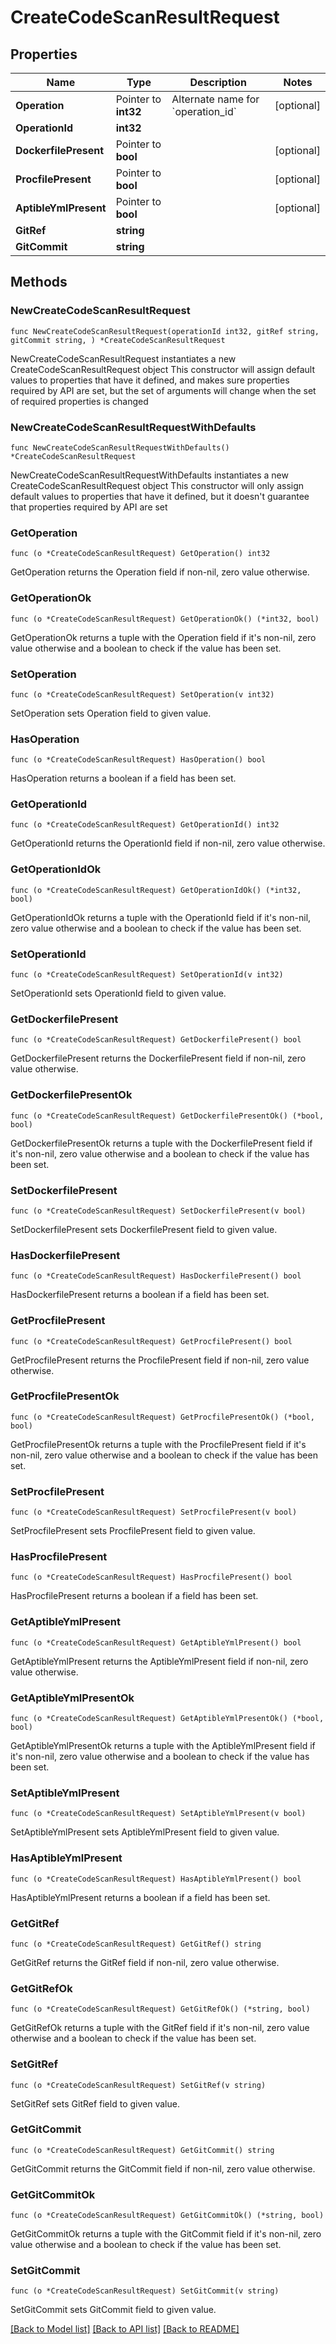 # CreateCodeScanResultRequest

## Properties

Name | Type | Description | Notes
------------ | ------------- | ------------- | -------------
**Operation** | Pointer to **int32** | Alternate name for &#x60;operation_id&#x60; | [optional] 
**OperationId** | **int32** |  | 
**DockerfilePresent** | Pointer to **bool** |  | [optional] 
**ProcfilePresent** | Pointer to **bool** |  | [optional] 
**AptibleYmlPresent** | Pointer to **bool** |  | [optional] 
**GitRef** | **string** |  | 
**GitCommit** | **string** |  | 

## Methods

### NewCreateCodeScanResultRequest

`func NewCreateCodeScanResultRequest(operationId int32, gitRef string, gitCommit string, ) *CreateCodeScanResultRequest`

NewCreateCodeScanResultRequest instantiates a new CreateCodeScanResultRequest object
This constructor will assign default values to properties that have it defined,
and makes sure properties required by API are set, but the set of arguments
will change when the set of required properties is changed

### NewCreateCodeScanResultRequestWithDefaults

`func NewCreateCodeScanResultRequestWithDefaults() *CreateCodeScanResultRequest`

NewCreateCodeScanResultRequestWithDefaults instantiates a new CreateCodeScanResultRequest object
This constructor will only assign default values to properties that have it defined,
but it doesn't guarantee that properties required by API are set

### GetOperation

`func (o *CreateCodeScanResultRequest) GetOperation() int32`

GetOperation returns the Operation field if non-nil, zero value otherwise.

### GetOperationOk

`func (o *CreateCodeScanResultRequest) GetOperationOk() (*int32, bool)`

GetOperationOk returns a tuple with the Operation field if it's non-nil, zero value otherwise
and a boolean to check if the value has been set.

### SetOperation

`func (o *CreateCodeScanResultRequest) SetOperation(v int32)`

SetOperation sets Operation field to given value.

### HasOperation

`func (o *CreateCodeScanResultRequest) HasOperation() bool`

HasOperation returns a boolean if a field has been set.

### GetOperationId

`func (o *CreateCodeScanResultRequest) GetOperationId() int32`

GetOperationId returns the OperationId field if non-nil, zero value otherwise.

### GetOperationIdOk

`func (o *CreateCodeScanResultRequest) GetOperationIdOk() (*int32, bool)`

GetOperationIdOk returns a tuple with the OperationId field if it's non-nil, zero value otherwise
and a boolean to check if the value has been set.

### SetOperationId

`func (o *CreateCodeScanResultRequest) SetOperationId(v int32)`

SetOperationId sets OperationId field to given value.


### GetDockerfilePresent

`func (o *CreateCodeScanResultRequest) GetDockerfilePresent() bool`

GetDockerfilePresent returns the DockerfilePresent field if non-nil, zero value otherwise.

### GetDockerfilePresentOk

`func (o *CreateCodeScanResultRequest) GetDockerfilePresentOk() (*bool, bool)`

GetDockerfilePresentOk returns a tuple with the DockerfilePresent field if it's non-nil, zero value otherwise
and a boolean to check if the value has been set.

### SetDockerfilePresent

`func (o *CreateCodeScanResultRequest) SetDockerfilePresent(v bool)`

SetDockerfilePresent sets DockerfilePresent field to given value.

### HasDockerfilePresent

`func (o *CreateCodeScanResultRequest) HasDockerfilePresent() bool`

HasDockerfilePresent returns a boolean if a field has been set.

### GetProcfilePresent

`func (o *CreateCodeScanResultRequest) GetProcfilePresent() bool`

GetProcfilePresent returns the ProcfilePresent field if non-nil, zero value otherwise.

### GetProcfilePresentOk

`func (o *CreateCodeScanResultRequest) GetProcfilePresentOk() (*bool, bool)`

GetProcfilePresentOk returns a tuple with the ProcfilePresent field if it's non-nil, zero value otherwise
and a boolean to check if the value has been set.

### SetProcfilePresent

`func (o *CreateCodeScanResultRequest) SetProcfilePresent(v bool)`

SetProcfilePresent sets ProcfilePresent field to given value.

### HasProcfilePresent

`func (o *CreateCodeScanResultRequest) HasProcfilePresent() bool`

HasProcfilePresent returns a boolean if a field has been set.

### GetAptibleYmlPresent

`func (o *CreateCodeScanResultRequest) GetAptibleYmlPresent() bool`

GetAptibleYmlPresent returns the AptibleYmlPresent field if non-nil, zero value otherwise.

### GetAptibleYmlPresentOk

`func (o *CreateCodeScanResultRequest) GetAptibleYmlPresentOk() (*bool, bool)`

GetAptibleYmlPresentOk returns a tuple with the AptibleYmlPresent field if it's non-nil, zero value otherwise
and a boolean to check if the value has been set.

### SetAptibleYmlPresent

`func (o *CreateCodeScanResultRequest) SetAptibleYmlPresent(v bool)`

SetAptibleYmlPresent sets AptibleYmlPresent field to given value.

### HasAptibleYmlPresent

`func (o *CreateCodeScanResultRequest) HasAptibleYmlPresent() bool`

HasAptibleYmlPresent returns a boolean if a field has been set.

### GetGitRef

`func (o *CreateCodeScanResultRequest) GetGitRef() string`

GetGitRef returns the GitRef field if non-nil, zero value otherwise.

### GetGitRefOk

`func (o *CreateCodeScanResultRequest) GetGitRefOk() (*string, bool)`

GetGitRefOk returns a tuple with the GitRef field if it's non-nil, zero value otherwise
and a boolean to check if the value has been set.

### SetGitRef

`func (o *CreateCodeScanResultRequest) SetGitRef(v string)`

SetGitRef sets GitRef field to given value.


### GetGitCommit

`func (o *CreateCodeScanResultRequest) GetGitCommit() string`

GetGitCommit returns the GitCommit field if non-nil, zero value otherwise.

### GetGitCommitOk

`func (o *CreateCodeScanResultRequest) GetGitCommitOk() (*string, bool)`

GetGitCommitOk returns a tuple with the GitCommit field if it's non-nil, zero value otherwise
and a boolean to check if the value has been set.

### SetGitCommit

`func (o *CreateCodeScanResultRequest) SetGitCommit(v string)`

SetGitCommit sets GitCommit field to given value.



[[Back to Model list]](../README.md#documentation-for-models) [[Back to API list]](../README.md#documentation-for-api-endpoints) [[Back to README]](../README.md)


